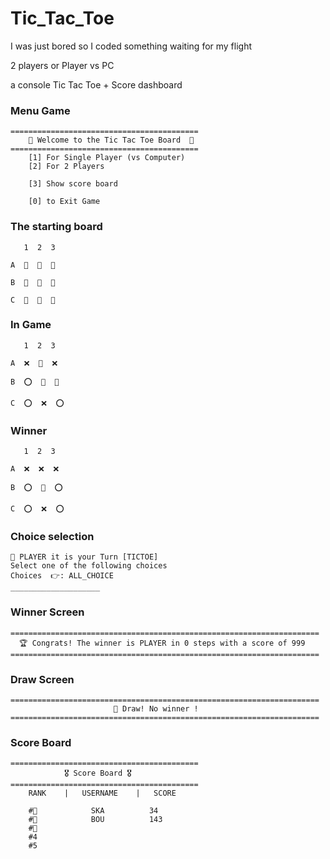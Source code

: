 # Tic_Tac_Toe

I was just bored so I coded something waiting for my flight

2 players or Player vs PC

a console Tic Tac Toe + Score dashboard

### Menu Game
```
==========================================
    👾 Welcome to the Tic Tac Toe Board  👾 
==========================================
    [1] For Single Player (vs Computer)
    [2] For 2 Players

    [3] Show score board
    
    [0] to Exit Game
```
### The starting board
```
   1  2  3

A  🔲  🔲  🔲

B  🔲  🔲  🔲

C  🔲  🔲  🔲
```
### In Game
```
   1  2  3

A  ❌  🔲  ❌

B  ⭕️  🔲  🔲

C  ⭕️  ❌  ⭕️
```
### Winner
```
   1  2  3

A  ❌  ❌  ❌

B  ⭕️  🔲  ⭕️

C  ⭕️  ❌  ⭕️
```
### Choice selection
```
🤔 PLAYER it is your Turn [TICTOE]
Select one of the following choices
Choices  👉: ALL_CHOICE
____________________
```

### Winner Screen
```
=====================================================================
  🏆 Congrats! The winner is PLAYER in 0 steps with a score of 999
=====================================================================
```

### Draw Screen
```
=====================================================================
                       🥶 Draw! No winner ! 
=====================================================================
```

### Score Board
```
==========================================
            🎖️ Score Board 🎖️
==========================================
    RANK    |   USERNAME    |   SCORE
    
    #🥇            SKA          34
    #🥈            BOU          143
    #🥉                            
    #4                            
    #5                            
```